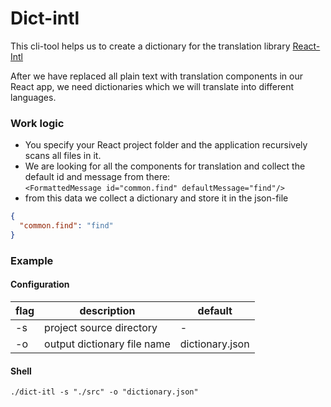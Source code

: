 # Dict-intl

This cli-tool helps us to create a dictionary for the translation library [React-Intl](https://formatjs.io/docs/react-intl/)

After we have replaced all plain text with translation components in our React app, 
we need dictionaries which we will translate into different languages.

### Work logic

* You specify your React project folder and the application recursively scans all files in it.
* We are looking for all the components for translation and collect the default id and message from there: <br> 
```<FormattedMessage id="common.find" defaultMessage="find"/>```
* from this data we collect a dictionary and store it in the json-file <br>
```json
{
  "common.find": "find"
}
```

### Example
#### Configuration

| flag | description                 | default         |
|------|-----------------------------|-----------------|
| -s   | project source directory    | -               |
| -o   | output dictionary file name | dictionary.json |

#### Shell
```shell
./dict-itl -s "./src" -o "dictionary.json"
```